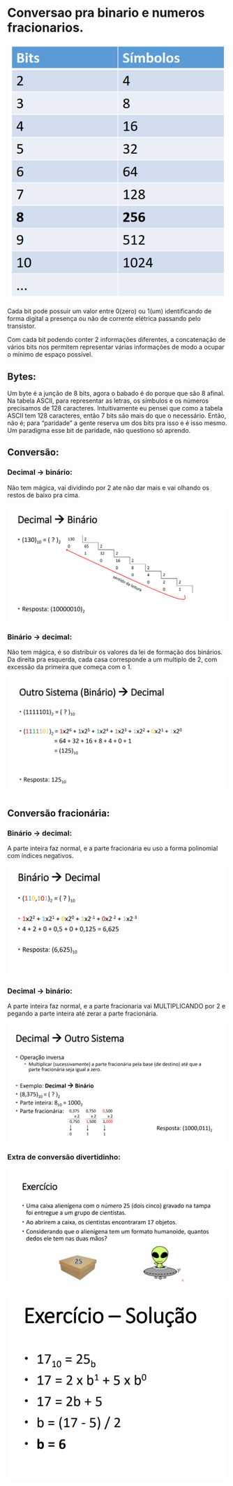 # Conversao pra binario e numeros fracionarios.

![Captura de tela de 2023-03-16 14-44-28.png](Conversao%20pra%20binario%20e%20numeros%20fracionarios%200478faccb4154f12b02d2e5864ce8624/Captura_de_tela_de_2023-03-16_14-44-28.png)

Cada bit pode possuir um valor entre 0(zero) ou 1(um) identificando de forma digital a presença ou não de corrente elétrica passando pelo transistor.

Com cada bit podendo conter 2 informações diferentes, a concatenação de vários bits nos permitem representar várias informações de modo a ocupar o mínimo de espaço possível.

## Bytes:

Um byte é a junção de 8 bits, agora o babado é do porque que são 8 afinal. Na tabela ASCII, para representar as letras, os símbulos e os números precisamos de 128 caracteres. Intuitivamente eu pensei que como a tabela ASCII tem 128 caracteres, então 7 bits são mais do que o necessário. Então, não é; para “paridade” a gente reserva um dos bits pra isso e é isso mesmo. Um paradigma esse bit de paridade, não questiono só aprendo.

## Conversão:

### Decimal → binário:

Não tem mágica, vai dividindo por 2 ate não dar mais e vai olhando os restos de baixo pra cima.

![Untitled](Conversao%20pra%20binario%20e%20numeros%20fracionarios%200478faccb4154f12b02d2e5864ce8624/Untitled.png)

### Binário → decimal:

Não tem mágica, é so distribuir os valores da lei de formação dos binários. Da direita pra esquerda, cada casa corresponde a um multiplo de 2, com excessão da primeira que começa com o 1.

![Untitled](Conversao%20pra%20binario%20e%20numeros%20fracionarios%200478faccb4154f12b02d2e5864ce8624/Untitled%201.png)

## Conversão fracionária:

### Binário → decimal:

A parte inteira faz normal, e a parte fracionária eu uso a forma polinomial com índices negativos.

![Untitled](Conversao%20pra%20binario%20e%20numeros%20fracionarios%200478faccb4154f12b02d2e5864ce8624/Untitled%202.png)

### Decimal → binário:

A parte inteira faz normal, e a parte fracionaria vai MULTIPLICANDO por 2 e pegando a parte inteira até zerar a parte fracionária.

![Untitled](Conversao%20pra%20binario%20e%20numeros%20fracionarios%200478faccb4154f12b02d2e5864ce8624/Untitled%203.png)

### Extra de conversão divertidinho:

![Untitled](Conversao%20pra%20binario%20e%20numeros%20fracionarios%200478faccb4154f12b02d2e5864ce8624/Untitled%204.png)

![Untitled](Conversao%20pra%20binario%20e%20numeros%20fracionarios%200478faccb4154f12b02d2e5864ce8624/Untitled%205.png)
